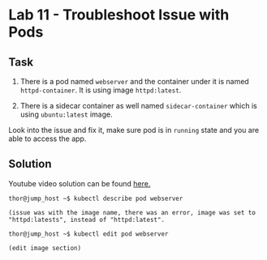 # Lab 11 - Troubleshoot Issue with Pods
## Task
1. There is a pod named `webserver` and the container under it is named `httpd-container`. It is using image `httpd:latest`.

2. There is a sidecar container as well named `sidecar-container` which is using `ubuntu:latest` image.

Look into the issue and fix it, make sure pod is in `running` state and you are able to access the app.


## Solution
Youtube video solution can be found [here.](https://www.youtube.com/watch?v=s56qzCEmSzg)

```
thor@jump_host ~$ kubectl describe pod webserver

(issue was with the image name, there was an error, image was set to "httpd:latests", instead of "httpd:latest".

thor@jump_host ~$ kubectl edit pod webserver

(edit image section)
```